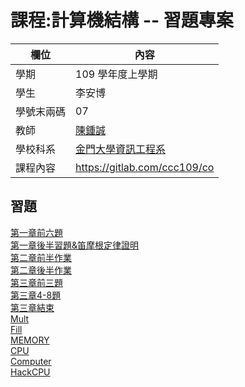 # 課程:計算機結構 -- 習題專案

欄位 | 內容
-----|--------
學期 | 109 學年度上學期
學生 |  李安博
學號末兩碼 | 07
教師 | [陳鍾誠](https://www.nqu.edu.tw/educsie/index.php?act=blog&code=list&ids=4)
學校科系 | [金門大學資訊工程系](https://www.nqu.edu.tw/educsie/index.php)
課程內容 | https://gitlab.com/ccc109/co
 
習題
---
[第一章前六題](https://github.com/jifkavnb0205/co109a/tree/master/hw)  
[第一章後半習題&笛摩根定律證明](https://github.com/jifkavnb0205/co109a/blob/master/hw/hw2.md)  
[第二章前半作業](https://github.com/jifkavnb0205/co109a/blob/master/hw/hw3.md)  
[第二章後半作業](https://github.com/jifkavnb0205/co109a/blob/master/hw/hw4.md)  
[第三章前三題](https://github.com/jifkavnb0205/co109a/blob/master/hw/hw5.md)  
[第三章4-8題](https://github.com/jifkavnb0205/co109a/blob/master/hw/hw6.md)  
[第三章結束](https://github.com/jifkavnb0205/co109a/blob/master/hw/hw7.md)  
[Mult](https://github.com/jifkavnb0205/co109a/blob/master/hw/hw8.md)  
[Fill]()  
[MEMORY](https://github.com/jifkavnb0205/co109a/blob/master/hw/hw10.md)  
[CPU](https://github.com/jifkavnb0205/co109a/blob/master/hw/hw11.md)  
[Computer](https://github.com/jifkavnb0205/co109a/blob/master/hw/hw12.md)  
[HackCPU](https://github.com/jifkavnb0205/co109a/blob/master/hw/%E7%AC%AC%E5%85%AD%E7%AB%A0%E8%A3%9C%E5%85%85.md)
